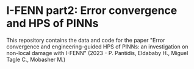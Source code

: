 # I-FENN part2: Error convergence and HPS of PINNs

This repository contains the data and code for the paper "Error convergence and engineering-guided HPS of PINNs: an investigation on non-local damage with I-FENN" (2023 - P. Pantidis, Eldababy H., Miguel Tagle C., Mobasher M.)

